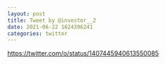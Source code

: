 ```yaml
--- 
layout: post 
title: Tweet by @investor__2 
date: 2021-06-22 1624396241 
categories: twitter 
--- 
```

https://twitter.com/o/status/1407445940613550085